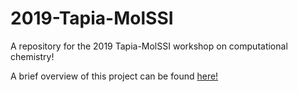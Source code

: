 # 2019-Tapia-MolSSI
A repository for the 2019 Tapia-MolSSI workshop on computational chemistry!

A brief overview of this project can be found [here!](https://github.com/FoleyLab/2019-Tapia-MolSSI/edit/master/Overview.pdf)

